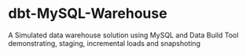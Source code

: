 # dbt-MySQL-Warehouse

A Simulated data warehouse solution using MySQL and Data Build Tool demonstrating, staging, incremental loads and snapshoting
